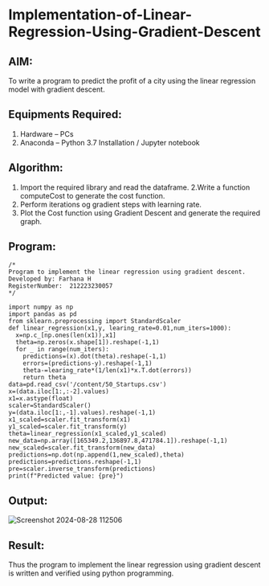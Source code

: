 # Implementation-of-Linear-Regression-Using-Gradient-Descent

## AIM:
To write a program to predict the profit of a city using the linear regression model with gradient descent.

## Equipments Required:
1. Hardware – PCs
2. Anaconda – Python 3.7 Installation / Jupyter notebook

## Algorithm:
1. Import the required library and read the dataframe.
2.Write a function computeCost to generate the cost function. 
3. Perform iterations og gradient steps with learning rate.
4. Plot the Cost function using Gradient Descent and generate the required graph.

## Program:
```
/*
Program to implement the linear regression using gradient descent.
Developed by: Farhana H
RegisterNumber:  212223230057
*/
```
```
import numpy as np
import pandas as pd
from sklearn.preprocessing import StandardScaler
def linear_regression(x1,y, learing_rate=0.01,num_iters=1000):
  x=np.c_[np.ones(len(x1)),x1]
  theta=np.zeros(x.shape[1]).reshape(-1,1)
  for _ in range(num_iters):
    predictions=(x).dot(theta).reshape(-1,1)
    errors=(predictions-y).reshape(-1,1)
    theta-=learing_rate*(1/len(x1)*x.T.dot(errors))
    return theta
data=pd.read_csv('/content/50_Startups.csv')
x=(data.iloc[1:,:-2].values)
x1=x.astype(float)
scaler=StandardScaler()
y=(data.iloc[1:,-1].values).reshape(-1,1)
x1_scaled=scaler.fit_transform(x1)
y1_scaled=scaler.fit_transform(y)
theta=linear_regression(x1_scaled,y1_scaled)
new_data=np.array([165349.2,136897.8,471784.1]).reshape(-1,1)
new_scaled=scaler.fit_transform(new_data)
predictions=np.dot(np.append(1,new_scaled),theta)
predictions=predictions.reshape(-1,1)
pre=scaler.inverse_transform(predictions)
print(f"Predicted value: {pre}")
```

## Output:
![Screenshot 2024-08-28 112506](https://github.com/user-attachments/assets/2179e0b2-0cf7-40eb-9acf-0b0752bd0b49)



## Result:
Thus the program to implement the linear regression using gradient descent is written and verified using python programming.
